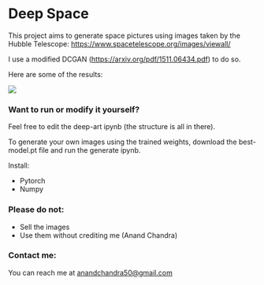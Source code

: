 # Deep Space

This project aims to generate space pictures using images taken by the Hubble Telescope: https://www.spacetelescope.org/images/viewall/

I use a modified DCGAN (https://arxiv.org/pdf/1511.06434.pdf) to do so.

Here are some of the results:

<img src="https://puu.sh/B4kkY/893a7620ab.png">

### Want to run or modify it yourself?
Feel free to edit the deep-art ipynb (the structure is all in there).

To generate your own images using the trained weights, download the best-model.pt file and run the generate ipynb.

Install:
- Pytorch
- Numpy

### Please do not:
- Sell the images
- Use them without crediting me (Anand Chandra)

### Contact me:
You can reach me at anandchandra50@gmail.com
